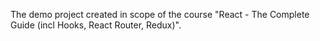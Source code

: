 The demo project created in scope of the course "React - The Complete Guide (incl Hooks, React Router, Redux)". 
